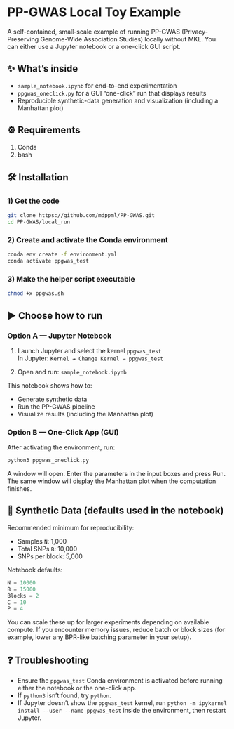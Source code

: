 # PP-GWAS Local Toy Example

A self-contained, small-scale example of running PP-GWAS (Privacy-Preserving Genome-Wide Association Studies) locally without MKL. You can either use a Jupyter notebook or a one-click GUI script.

## ✨ What’s inside

- `sample_notebook.ipynb` for end-to-end experimentation
- `ppgwas_oneclick.py` for a GUI “one-click” run that displays results
- Reproducible synthetic-data generation and visualization (including a Manhattan plot)

## ⚙️ Requirements

1. Conda
2. bash

## 🛠 Installation

### 1) Get the code

```bash
git clone https://github.com/mdppml/PP-GWAS.git
cd PP-GWAS/local_run
```

### 2) Create and activate the Conda environment
```bash
conda env create -f environment.yml
conda activate ppgwas_test
```

### 3) Make the helper script executable
```bash
chmod +x ppgwas.sh
```

## ▶️ Choose how to run

### Option A — Jupyter Notebook

1) Launch Jupyter and select the kernel `ppgwas_test`  
   In Jupyter: `Kernel → Change Kernel → ppgwas_test`

2) Open and run: `sample_notebook.ipynb`

This notebook shows how to:
- Generate synthetic data
- Run the PP-GWAS pipeline
- Visualize results (including the Manhattan plot)

### Option B — One-Click App (GUI)

After activating the environment, run:

```bash
python3 ppgwas_oneclick.py
```

A window will open. Enter the parameters in the input boxes and press Run. The same window will display the Manhattan plot when the computation finishes.

## 🔧 Synthetic Data (defaults used in the notebook)

Recommended minimum for reproducibility:
- Samples `N`: 1,000
- Total SNPs `B`: 10,000
- SNPs per block: 5,000

Notebook defaults:

```python
N = 10000
B = 15000
Blocks = 2
C = 10
P = 4
```

You can scale these up for larger experiments depending on available compute. If you encounter memory issues, reduce batch or block sizes (for example, lower any BPR-like batching parameter in your setup).

## ❓ Troubleshooting

- Ensure the `ppgwas_test` Conda environment is activated before running either the notebook or the one-click app.
- If `python3` isn’t found, try `python`.
- If Jupyter doesn’t show the `ppgwas_test` kernel, run `python -m ipykernel install --user --name ppgwas_test` inside the environment, then restart Jupyter.
